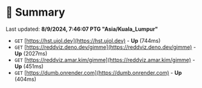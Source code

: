 # 📖 Summary
Last updated: **8/9/2024, 7:46:07 PTG "Asia/Kuala_Lumpur"**

- `GET` [https://hst.ujol.dev](https://hst.ujol.dev) - **Up** (744ms)
- `GET` [https://reddviz.deno.dev/gimme](https://reddviz.deno.dev/gimme) - **Up** (2027ms)
- `GET` [https://reddviz.amar.kim/gimme](https://reddviz.amar.kim/gimme) - **Up** (451ms)
- `GET` [https://dumb.onrender.com](https://dumb.onrender.com) - **Up** (404ms)
